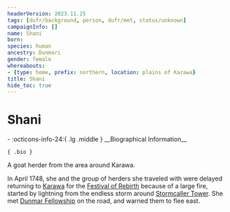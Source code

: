 ```yaml
---
headerVersion: 2023.11.25
tags: [dufr/background, person, dufr/met, status/unknown]
campaignInfo: []
name: Shani
born:
species: human
ancestry: Dunmari
gender: female
whereabouts:
- {type: home, prefix: northern, location: plains of Karawa}
title: Shani
hide_toc: true
---
```

# Shani
<div class="grid cards ext-narrow-margin ext-one-column" markdown>
- :octicons-info-24:{ .lg .middle } __Biographical Information__

    { .bio }

</div>


A goat herder from the area around Karawa. 

In April 1748, she and the group of herders she traveled with were delayed returning to [Karawa](<../../gazetteer/greater-dunmar/realms/dunmar/eastern-dunmar/karawa.md>) for the [Festival of Rebirth](<../../time/holidays-and-festivals/dunmari-festivals/festival-of-rebirth.md>) because of a large fire, started by lightning from the endless storm around [Stormcaller Tower](<../../gazetteer/greater-dunmar/dunmari-basin/stormcaller-tower.md>). She met [Dunmar Fellowship](<../pcs/dunmar-fellowship/dunmar-fellowship.md>) on the road, and warned them to flee east. 